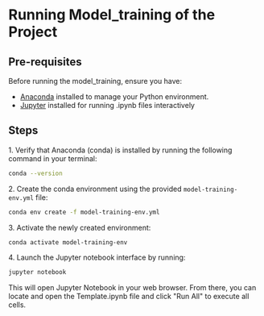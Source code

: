 # Running Model_training of the Project

## Pre-requisites

Before running the model_training, ensure you have:

- [Anaconda](https://www.anaconda.com/) installed to manage your Python environment.
- [Jupyter](https://jupyter.org/) installed for running .ipynb files interactively

## Steps

1\. Verify that Anaconda (conda) is installed by running the following command in your terminal:

```sh
conda --version
```

2\. Create the conda environment using the provided `model-training-env.yml` file:

```sh
conda env create -f model-training-env.yml
```

3\. Activate the newly created environment:

```sh
conda activate model-training-env
```

4\. Launch the Jupyter notebook interface by running:

```sh
jupyter notebook
```

This will open Jupyter Notebook in your web browser. From there, you can locate and open the Template.ipynb file and click "Run All" to execute all cells.
